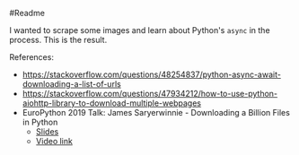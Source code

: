 #Readme

I wanted to scrape some images and learn about Python's `async` in the process. This is the result.

References:

- https://stackoverflow.com/questions/48254837/python-async-await-downloading-a-list-of-urls
- https://stackoverflow.com/questions/47934212/how-to-use-python-aiohttp-library-to-download-multiple-webpages
- EuroPython 2019 Talk: James Saryerwinnie - Downloading a Billion Files in Python
    - [Slides](https://ep2019.europython.eu/media/conference/slides/KNhQYeQ-downloading-a-billion-files-in-python.pdf)
    - [Video link](https://www.youtube.com/watch?v=E_oIU4IU2W8)
